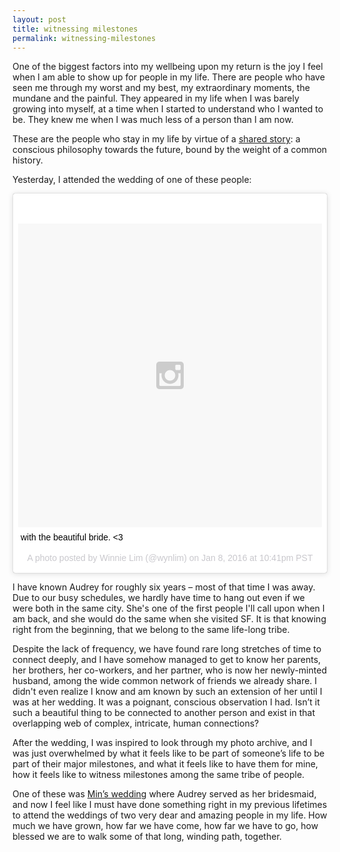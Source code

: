 ```yaml
---
layout: post
title: witnessing milestones
permalink: witnessing-milestones
---
```

One of the biggest factors into my wellbeing upon my return is the joy I feel when I am able to show up for people in my life. There are people who have seen me through my worst and my best, my extraordinary moments, the mundane and the painful. They appeared in my life when I was barely growing into myself, at a time when I started to understand who I wanted to be. They knew me when I was much less of a person than I am now. 

These are the people who stay in my life by virtue of a [shared story](http://journal.winnielim.org/the-story-that-binds-us/): a conscious philosophy towards the future, bound by the weight of a common history.

Yesterday, I attended the wedding of one of these people:

<p><blockquote class="instagram-media" data-instgrm-captioned data-instgrm-version="6" style=" background:#FFF; border:0; border-radius:3px; box-shadow:0 0 1px 0 rgba(0,0,0,0.5),0 1px 10px 0 rgba(0,0,0,0.15); margin: 1px; max-width:658px; padding:0; width:99.375%; width:-webkit-calc(100% - 2px); width:calc(100% - 2px);"><div style="padding:8px;"> <div style=" background:#F8F8F8; line-height:0; margin-top:40px; padding:50.0% 0; text-align:center; width:100%;"> <div style=" background:url(data:image/png;base64,iVBORw0KGgoAAAANSUhEUgAAACwAAAAsCAMAAAApWqozAAAAGFBMVEUiIiI9PT0eHh4gIB4hIBkcHBwcHBwcHBydr+JQAAAACHRSTlMABA4YHyQsM5jtaMwAAADfSURBVDjL7ZVBEgMhCAQBAf//42xcNbpAqakcM0ftUmFAAIBE81IqBJdS3lS6zs3bIpB9WED3YYXFPmHRfT8sgyrCP1x8uEUxLMzNWElFOYCV6mHWWwMzdPEKHlhLw7NWJqkHc4uIZphavDzA2JPzUDsBZziNae2S6owH8xPmX8G7zzgKEOPUoYHvGz1TBCxMkd3kwNVbU0gKHkx+iZILf77IofhrY1nYFnB/lQPb79drWOyJVa/DAvg9B/rLB4cC+Nqgdz/TvBbBnr6GBReqn/nRmDgaQEej7WhonozjF+Y2I/fZou/qAAAAAElFTkSuQmCC); display:block; height:44px; margin:0 auto -44px; position:relative; top:-22px; width:44px;"></div></div> <p style=" margin:8px 0 0 0; padding:0 4px;"> <a href="https://www.instagram.com/p/BATv_XrIiqF/" style=" color:#000; font-family:Arial,sans-serif; font-size:14px; font-style:normal; font-weight:normal; line-height:17px; text-decoration:none; word-wrap:break-word;" target="_blank">with the beautiful bride. &lt;3</a></p> <p style=" color:#c9c8cd; font-family:Arial,sans-serif; font-size:14px; line-height:17px; margin-bottom:0; margin-top:8px; overflow:hidden; padding:8px 0 7px; text-align:center; text-overflow:ellipsis; white-space:nowrap;">A photo posted by Winnie Lim (@wynlim) on <time style=" font-family:Arial,sans-serif; font-size:14px; line-height:17px;" datetime="2016-01-09T06:41:10+00:00">Jan 8, 2016 at 10:41pm PST</time></p></div></blockquote>
<script async defer src="//platform.instagram.com/en_US/embeds.js"></script></p>

<p></p>

I have known Audrey for roughly six years – most of that time I was away. Due to our busy schedules, we hardly have time to hang out even if we were both in the same city. She's one of the first people I'll call upon when I am back, and she would do the same when she visited SF. It is that knowing right from the beginning, that we belong to the same life-long tribe.

Despite the lack of frequency, we have found rare long stretches of time to connect deeply, and I have somehow managed to get to know her parents, her brothers, her co-workers, and her partner, who is now her newly-minted husband, among the wide common network of friends we already share. I didn't even realize I know and am known by such an extension of her until I was at her wedding. It was a poignant, conscious observation I had. Isn’t it such a beautiful thing to be connected to another person and exist in that overlapping web of complex, intricate, human connections? 

After the wedding, I was inspired to look through my photo archive, and I was just overwhelmed by what it feels like to be part of someone’s life to be part of their major milestones, and what it feels like to have them for mine, how it feels like to witness milestones among the same tribe of people.

One of these was [Min’s wedding](http://journal.winnielim.org/a-love-that-inspires/) where Audrey served as her bridesmaid, and now I feel like I must have done something right in my previous lifetimes to attend the weddings of two very dear and amazing people in my life. How much we have grown, how far we have come, how far we have to go, how blessed we are to walk some of that long, winding path, together. 
